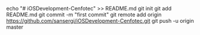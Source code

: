 echo "# iOSDevelopment-Cenfotec" >> README.md
git init
git add README.md
git commit -m "first commit"
git remote add origin https://github.com/sansergi/iOSDevelopment-Cenfotec.git
git push -u origin master
